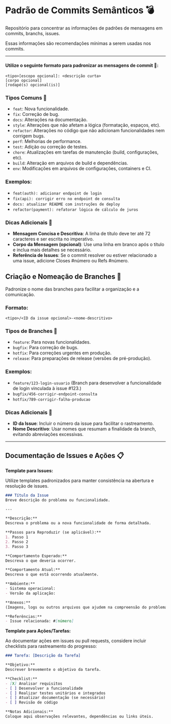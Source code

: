 # Padrão de Commits Semânticos 💣

Repositório para concentrar as informações de padrões de mensagens em commits, branchs, issues.

Essas informações são recomendações mínimas a serem usadas nos commits.

---
  
#### Utilize o seguinte formato para padronizar as mensagens de commit 📝:

~~~ 
<tipo>[escopo opcional]: <descrição curta>
[corpo opcional]
[rodapé(s) opcional(is)]
~~~

### Tipos Comuns 📌
- `feat`: Nova funcionalidade.
- `fix`: Correção de bug. 
- `docs`: Alterações na documentação.
- `style`: Alterações que não afetam a lógica (formatação, espaços, etc). 
- `refactor`: Alterações no código que não adicionam funcionalidades nem corrigem bugs. 
- `perf`: Melhorias de performance. 
- `test`: Adição ou correção de testes. 
- `chore`: Atualizações em tarefas de manutenção (build, configurações, etc).
- `build`: Alteração em arquivos de build e dependências.
- `env`: Modificações em arquivos de configurações, containers e CI.

### Exemplos:
- `feat(auth): adicionar endpoint de login`
- `fix(api): corrigir erro no endpoint de consulta`
- `docs: atualizar README com instruções de deploy`
- `refactor(payment): refatorar lógica de cálculo de juros`

### Dicas Adicionais 🎉
- **Mensagem Concisa e Descritiva**: A linha de título deve ter até 72 caracteres e ser escrita no imperativo.
- **Corpo da Mensagem (opcional)**: Use uma linha em branco após o título e inclua mais detalhes se necessário.
- **Referência de Issues**: Se o commit resolver ou estiver relacionado a uma issue, adicione Closes #número ou Refs #número.

## Criação e Nomeação de Branches 🔀

Padronize o nome das branches para facilitar a organização e a comunicação.

### Formato:

~~~
<tipo>/<ID da issue opcional>-<nome-descritivo>
~~~

### Tipos de Branches 📌
- `feature`: Para novas funcionalidades.
- `bugfix`: Para correção de bugs.
- `hotfix`: Para correções urgentes em produção.
- `release`: Para preparações de release (versões de pré-produção).

### Exemplos:
- `feature/123-login-usuario` (Branch para desenvolver a funcionalidade de login vinculada à issue #123.)
- `bugfix/456-corrigir-endpoint-consulta`
- `hotfix/789-corrigir-falha-producao`

### Dicas Adicionais 🎉
- **ID da Issue**: Incluir o número da issue para facilitar o rastreamento.
- **Nome Descritivo**: Usar nomes que resumam a finalidade da branch, evitando abreviações excessivas.

---

## Documentação de Issues e Ações 📋


**Template para Issues:**

Utilize templates padronizados para manter consistência na abertura e resolução de issues.

~~~markdown
### Título da Issue
Breve descrição do problema ou funcionalidade.

---

**Descrição:**
Descreva o problema ou a nova funcionalidade de forma detalhada.

**Passos para Reproduzir (se aplicável):**
1. Passo 1
2. Passo 2
3. Passo 3

**Comportamento Esperado:**
Descreva o que deveria ocorrer.

**Comportamento Atual:**
Descreva o que está ocorrendo atualmente.

**Ambiente:**
- Sistema operacional:
- Versão da aplicação:

**Anexos:**
(Imagens, logs ou outros arquivos que ajudem na compreensão do problema)

**Referências:**
- Issue relacionada: #[número]
~~~

**Template para Ações/Tarefas:**

Ao documentar ações em issues ou pull requests, considere incluir checklists para rastreamento do progresso:
~~~markdown
### Tarefa: [Descrição da Tarefa]

**Objetivo:**  
Descrever brevemente o objetivo da tarefa.

**Checklist:**
- [X] Analisar requisitos
- [ ] Desenvolver a funcionalidade
- [ ] Realizar testes unitários e integrados
- [ ] Atualizar documentação (se necessário)
- [ ] Revisão de código

**Notas Adicionais:**
Coloque aqui observações relevantes, dependências ou links úteis.
~~~

